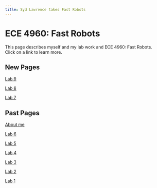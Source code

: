 ```yaml
---
title: Syd Lawrence takes Fast Robots
---
```

# ECE 4960: Fast Robots

This page describes myself and my lab work and ECE 4960: Fast Robots.
Click on a link to learn more.

## New Pages

[Lab 9](https://slawrence100.github.io/ece4960-fast-robots/lab9)

[Lab 8](https://slawrence100.github.io/ece4960-fast-robots/lab8)

[Lab 7](https://slawrence100.github.io/ece4960-fast-robots/lab7)


## Past Pages

[About me](https://slawrence100.github.io/ece4960-fast-robots/about)

[Lab 6](https://slawrence100.github.io/ece4960-fast-robots/lab6)

[Lab 5](https://slawrence100.github.io/ece4960-fast-robots/lab5)

[Lab 4](https://slawrence100.github.io/ece4960-fast-robots/lab4)

[Lab 3](https://slawrence100.github.io/ece4960-fast-robots/lab3)

[Lab 2](https://slawrence100.github.io/ece4960-fast-robots/lab2)

[Lab 1](https://slawrence100.github.io/ece4960-fast-robots/lab1)

